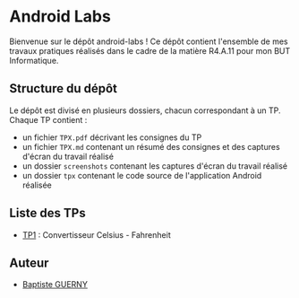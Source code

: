 # Android Labs

Bienvenue sur le dépôt android-labs ! Ce dépôt contient l'ensemble de mes travaux pratiques réalisés dans le cadre de la matière R4.A.11 pour mon BUT Informatique.

## Structure du dépôt

Le dépôt est divisé en plusieurs dossiers, chacun correspondant à un TP. Chaque TP contient :

- un fichier `TPX.pdf` décrivant les consignes du TP
- un fichier `TPX.md` contenant un résumé des consignes et des captures d'écran du travail réalisé
- un dossier `screenshots` contenant les captures d'écran du travail réalisé
- un dossier `tpx` contenant le code source de l'application Android réalisée

## Liste des TPs

- [TP1](TP1/TP1.md) : Convertisseur Celsius - Fahrenheit

## Auteur

- [Baptiste GUERNY](https://github.com/BatLeDev)
